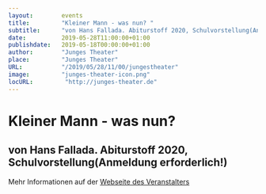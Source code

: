 ```yaml
---
layout:        events
title:         "Kleiner Mann - was nun? "
subtitle:      "von Hans Fallada. Abiturstoff 2020, Schulvorstellung(Anmeldung erforderlich!)"
date:          2019-05-28T11:00:00+01:00
publishdate:   2019-05-18T00:00:00+01:00
author:        "Junges Theater"
place:         "Junges Theater"
URL:           "/2019/05/28/11/00/jungestheater"
image:         "junges-theater-icon.png"
locURL:         "http://junges-theater.de"
---
```


Kleiner Mann - was nun? 
===========

von Hans Fallada. Abiturstoff 2020, Schulvorstellung(Anmeldung erforderlich!)
-----------



Mehr Informationen auf der [Webseite des Veranstalters](http://www.junges-theater.de/content/index.php?id=680)
